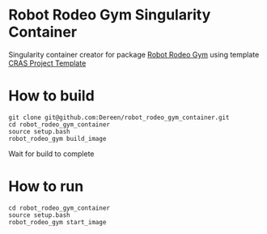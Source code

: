 # Robot Rodeo Gym Singularity Container

Singularity container creator for package [Robot Rodeo Gym](https://github.com/ctu-vras/robot-rodeo-gym) using template [CRAS Project Template](https://github.com/aleskucera/cras-project-template)

# How to build
```
git clone git@github.com:Dereen/robot_rodeo_gym_container.git
cd robot_rodeo_gym_container
source setup.bash
robot_rodeo_gym build_image
```
Wait for build to complete

# How to run
```
cd robot_rodeo_gym_container
source setup.bash
robot_rodeo_gym start_image
```
